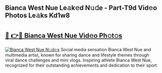 ## Bianca West Nue Le𝚊k𝚎d N𝚞𝚍e - Part-T9d Vid𝚎o Photos Le𝚊ks Kd1w8

# <h2><a href="http://fb9zk9.evod.top/?m=Bianca+West+Nue">🔗 👉🔴 Bianca West Nue Vid𝚎o Ph𝚘t𝚘s</a></h2>

[![Bianca West Nue N𝚞d𝚎s](https://i.imgur.com/8V9OHl7.gif)](http://fb9zk9.evod.top/?m=Bianca+West+Nue)
Social media sensation Bianca West Nue and multimedia artist, known for sharing dance and lifestyle themes through viral dance challenges and mini vlogs. Inspiring athlete Bianca West Nue, recognized for their outstanding achievements and dedication to their sport. 
